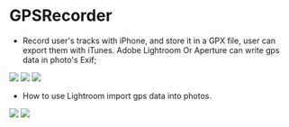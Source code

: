# GPSRecorder
- Record user's tracks with iPhone, and store it in a GPX file, user can export them with iTunes. Adobe Lightroom Or Aperture can write gps data in photo's Exif;

![](http://ww2.sinaimg.cn/bmiddle/6afe195bgw1eom5esgnp1j20hs0vkta9.jpg)
![](http://ww3.sinaimg.cn/bmiddle/6afe195bgw1eom5etosu6j20hs0vkgxw.jpg)
![](http://ww3.sinaimg.cn/bmiddle/6afe195bgw1eom5iip5qwj20hs0vkaau.jpg)


- How to use Lightroom import gps data into photos.

![](http://ww2.sinaimg.cn/large/6afe195bgw1eqidoz6p69j20qo0kudn3.jpg)
![](http://ww4.sinaimg.cn/large/6afe195bgw1eqidozvx6aj20qo0w0gt7.jpg)
